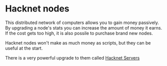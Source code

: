 # Hacknet nodes

This distributed network of computers allows you to gain money passively.
By upgrading a node's stats you can increase the amount of money it earns.
If the cost gets too high, it is also possile to purchase brand new nodes.

Hacknet nodes won't make as much money as scripts, but they can be useful at the start.

There is a very powerful upgrade to them called [Hacknet Servers](../advanced/hacknetservers.md)
